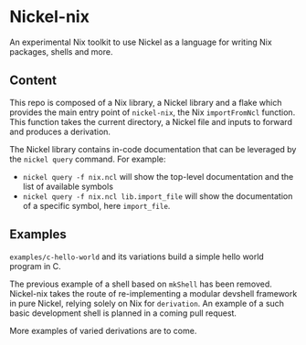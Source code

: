 # Nickel-nix

An experimental Nix toolkit to use Nickel as a language for writing Nix
packages, shells and more.

## Content

This repo is composed of a Nix library, a Nickel library and a flake which
provides the main entry point of `nickel-nix`, the Nix `importFromNcl` function.
This function takes the current directory, a Nickel file and inputs to forward
and produces a derivation.

The Nickel library contains in-code documentation that can be leveraged by the
`nickel query` command. For example:

- `nickel query -f nix.ncl` will show the top-level documentation and the list of
    available symbols
- `nickel query -f nix.ncl lib.import_file` will show the documentation of a
    specific symbol, here `import_file`.

## Examples

`examples/c-hello-world` and its variations build a simple hello world
program in C.

The previous example of a shell based on `mkShell` has been removed. Nickel-nix
takes the route of re-implementing a modular devshell framework in pure Nickel,
relying solely on Nix for `derivation`. An example of a such basic development
shell is planned in a coming pull request.

More examples of varied derivations are to come.
